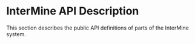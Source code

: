 # InterMine API Description

This section describes the public API definitions of parts of the InterMine system.
